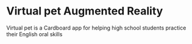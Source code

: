 # Virtual pet Augmented Reality

Virtual pet is a Cardboard app for helping high school students practice their English oral skills
